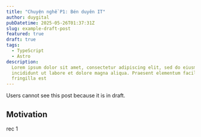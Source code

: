 ```yaml
---
title: "Chuyện nghề P1: Bén duyên IT"
author: duygital
pubDatetime: 2025-05-26T01:37:31Z
slug: example-draft-post
featured: true
draft: true
tags:
  - TypeScript
  - Astro
description:
  Lorem ipsum dolor sit amet, consectetur adipiscing elit, sed do eiusmod tempor
  incididunt ut labore et dolore magna aliqua. Praesent elementum facilisis leo vel
  fringilla est
---
```


Users cannot see this post because it is in draft.

## Motivation

rec 1
